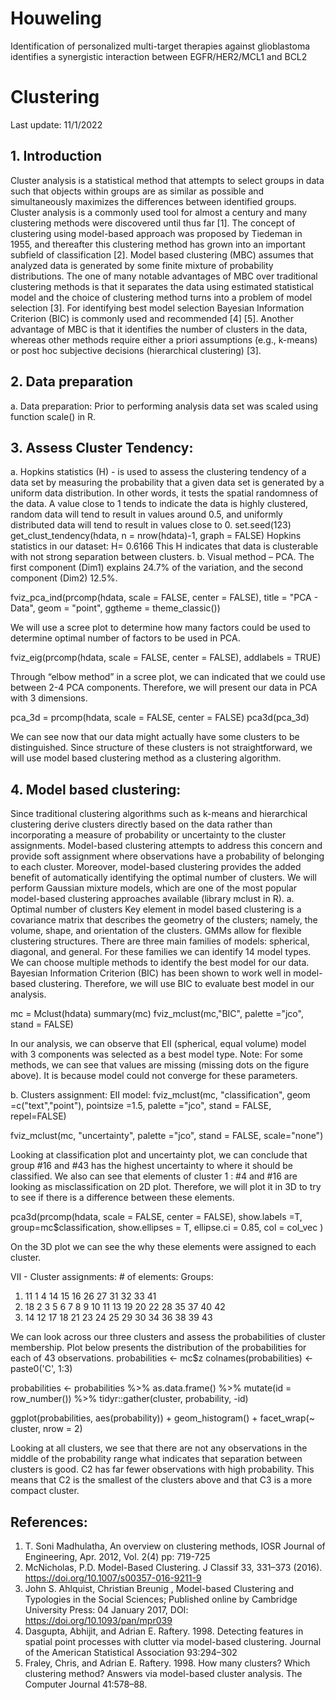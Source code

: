 # Houweling
Identification of personalized multi-target therapies against glioblastoma identifies a synergistic interaction between EGFR/HER2/MCL1 and BCL2

# Clustering
Last update: 11/1/2022

## 1.	Introduction
Cluster analysis is a statistical method that attempts to select groups in data such that objects within groups are as similar as possible and simultaneously maximizes the differences between identified groups. Cluster analysis is a commonly used tool for almost a century and many clustering methods were discovered until thus far [1]. The concept of clustering using model-based approach was proposed by Tiedeman in 1955, and thereafter this clustering method has grown into an important subfield of classification [2]. Model based clustering (MBC) assumes that analyzed data is generated by some finite mixture of probability distributions. The one of many notable advantages of MBC over traditional clustering methods is that it separates the data using estimated statistical model and the choice of clustering method turns into a problem of model selection [3]. For identifying best model selection Bayesian Information Criterion (BIC) is commonly used and recommended [4] [5]. Another advantage of MBC is that it identifies the number of clusters in the data, whereas other methods require either a priori assumptions (e.g., k-means) or post hoc subjective decisions (hierarchical clustering) [3].

## 2.	Data preparation
a.	Data preparation: Prior to performing analysis data set was scaled using function scale() in R. 
## 3.	Assess Cluster Tendency:  
a.	Hopkins statistics (H) - is used to assess the clustering tendency of a data set by measuring the probability that a given data set is generated by a uniform data distribution. In other words, it tests the spatial randomness of the data. A value close to 1 tends to indicate the data is highly clustered, random data will tend to result in values around 0.5, and uniformly distributed data will tend to result in values close to 0. 
set.seed(123)
get_clust_tendency(hdata, n = nrow(hdata)-1, graph = FALSE)
	Hopkins statistics in our dataset:
	H= 0.6166
	This H indicates that data is clusterable with not strong separation between clusters. 
b.	Visual method – PCA. The first component (Dim1) explains 24.7% of the variation, and the second component (Dim2) 12.5%.   

fviz_pca_ind(prcomp(hdata, scale = FALSE, center = FALSE), title = "PCA - Data",
             geom = "point", ggtheme = theme_classic())
 
We will use a scree plot to determine how many factors could be used to determine optimal number of factors to be used in PCA.    

fviz_eig(prcomp(hdata, scale = FALSE, center = FALSE), addlabels = TRUE)
 
Through “elbow method” in a scree plot, we can indicated that we could use between 2-4 PCA components. Therefore, we will present our data in PCA with 3 dimensions. 

pca_3d = prcomp(hdata, scale = FALSE, center = FALSE)
pca3d(pca_3d)
 
We can see now that our data might actually have some clusters to be distinguished. Since structure of these clusters is not straightforward, we will use model based clustering method as a clustering algorithm. 

## 4.	Model based clustering:  
Since traditional clustering algorithms such as k-means and hierarchical clustering derive clusters directly based on the data rather than incorporating a measure of probability or uncertainty to the cluster assignments. Model-based clustering attempts to address this concern and provide soft assignment where observations have a probability of belonging to each cluster. Moreover, model-based clustering provides the added benefit of automatically identifying the optimal number of clusters. We will perform Gaussian mixture models, which are one of the most popular model-based clustering approaches available (library mclust in R). 
a.	Optimal number of clusters
Key element in model based clustering is a covariance matrix that describes the geometry of the clusters; namely, the volume, shape, and orientation of the clusters. GMMs allow for flexible clustering structures. There are three main families of models: spherical, diagonal, and general. For these families we can identify 14 model types. We can choose multiple methods to identify the best model for our data. Bayesian Information Criterion (BIC) has been shown to work well in model-based clustering. Therefore, we will use BIC to evaluate best model in our analysis. 

mc = Mclust(hdata)
summary(mc)
fviz_mclust(mc,"BIC", palette ="jco", stand = FALSE)
 
In our analysis, we can observe that EII (spherical, equal volume) model with 3 components was selected as a best model type. 
Note: For some methods, we can see that values are missing (missing dots on the figure above). It is because model could not converge for these parameters.  

b.	Clusters assignment:
EII model:
fviz_mclust(mc, "classification", geom =c("text","point"), pointsize =1.5, palette ="jco", stand = FALSE, repel=FALSE) 	
 

fviz_mclust(mc, "uncertainty", palette ="jco", stand = FALSE, scale="none")
 
Looking at classification plot and uncertainty plot, we can conclude that group #16 and #43 has the highest uncertainty to where it should be classified. We also can see that elements of cluster 1 : #4 and #16 are looking as misclassification on 2D plot. Therefore, we will plot it in 3D to try to see if there is a difference between these elements.   

pca3d(prcomp(hdata, scale = FALSE, center = FALSE), 
      show.labels =T, 
      group=mc$classification,
      show.ellipses = T,
      ellipse.ci = 0.85,
      col = col_vec
)
		
 
 
 
 
On the 3D plot we can see the why these elements were assigned to each cluster.  

VII -  Cluster assignments:	# of elements:	Groups:
1.	11 	1  4 14 15 16 26 27 31 32 33 41
2.	18 	2  3  5  6  7  8  9 10 11 13 19 20 22 28 35 37 40 42
3.	14	12 17 18 21 23 24 25 29 30 34 36 38 39 43

We can look across our three clusters and assess the probabilities of cluster membership. Plot below presents the distribution of the probabilities for each of 43 observations. 
probabilities <- mc$z 
colnames(probabilities) <- paste0('C', 1:3)

probabilities <- probabilities %>%
  as.data.frame() %>%
  mutate(id = row_number()) %>%
  tidyr::gather(cluster, probability, -id)

ggplot(probabilities, aes(probability)) +
  geom_histogram() +
  facet_wrap(~ cluster, nrow = 2)

 

Looking at all clusters, we see that there are not any observations in the middle of the probability range what indicates that separation between clusters is good. C2 has far fewer observations with high probability. This means that C2 is the smallest of the clusters above and that C3 is a more compact cluster. 

## References:
1.	T. Soni Madhulatha, An overview on clustering methods, IOSR Journal of Engineering, Apr. 2012, Vol. 2(4) pp: 719-725
2.	McNicholas, P.D. Model-Based Clustering. J Classif 33, 331–373 (2016). https://doi.org/10.1007/s00357-016-9211-9
3.	John S. Ahlquist, Christian Breunig , Model-based Clustering and Typologies in the Social Sciences; Published online by Cambridge University Press:  04 January 2017, DOI: https://doi.org/10.1093/pan/mpr039
4.	Dasgupta, Abhijit, and Adrian E. Raftery. 1998. Detecting features in spatial point processes with clutter via model-based clustering. Journal of the American Statistical Association 93:294–302
5.	Fraley, Chris, and Adrian E. Raftery. 1998. How many clusters? Which clustering method? Answers via model-based cluster analysis. The Computer Journal 41:578–88.

